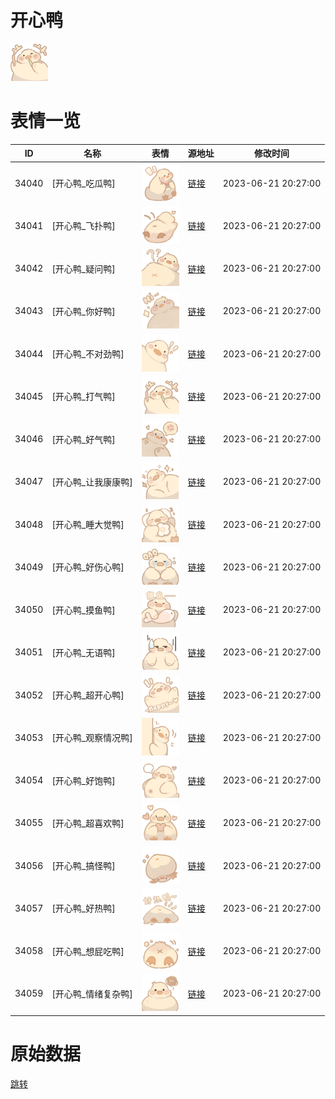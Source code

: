 # 开心鸭

<img src="./cover.png" height="60" alt="cover" />

# 表情一览

|ID|名称|表情|源地址|修改时间|
|----|----|----|----|----|
|34040|[开心鸭_吃瓜鸭]|<img src="./pic/034040_%5B开心鸭_吃瓜鸭%5D.png" height="60" alt="吃瓜鸭"/>|[链接](https://i0.hdslb.com/bfs/garb/03f06fdcb895ef6f0730426b97414897366bdad7.png)|2023-06-21 20:27:00|
|34041|[开心鸭_飞扑鸭]|<img src="./pic/034041_%5B开心鸭_飞扑鸭%5D.png" height="60" alt="飞扑鸭"/>|[链接](https://i0.hdslb.com/bfs/garb/5f4bc096699344b96a648dcc2f8a1797df739674.png)|2023-06-21 20:27:00|
|34042|[开心鸭_疑问鸭]|<img src="./pic/034042_%5B开心鸭_疑问鸭%5D.png" height="60" alt="疑问鸭"/>|[链接](https://i0.hdslb.com/bfs/garb/67e567e4ec00ecea72974e3f76339690358f165e.png)|2023-06-21 20:27:00|
|34043|[开心鸭_你好鸭]|<img src="./pic/034043_%5B开心鸭_你好鸭%5D.png" height="60" alt="你好鸭"/>|[链接](https://i0.hdslb.com/bfs/garb/92477a1ea2261d202447eeec62e68c4e268f809c.png)|2023-06-21 20:27:00|
|34044|[开心鸭_不对劲鸭]|<img src="./pic/034044_%5B开心鸭_不对劲鸭%5D.png" height="60" alt="不对劲鸭"/>|[链接](https://i0.hdslb.com/bfs/garb/3d1811a4c31707877a16ed9b5f4747ca1336105f.png)|2023-06-21 20:27:00|
|34045|[开心鸭_打气鸭]|<img src="./pic/034045_%5B开心鸭_打气鸭%5D.png" height="60" alt="打气鸭"/>|[链接](https://i0.hdslb.com/bfs/garb/6561074fc85711fc597bcacfded739cb5f9fdf8b.png)|2023-06-21 20:27:00|
|34046|[开心鸭_好气鸭]|<img src="./pic/034046_%5B开心鸭_好气鸭%5D.png" height="60" alt="好气鸭"/>|[链接](https://i0.hdslb.com/bfs/garb/61c86840766b43e470526713939a4f473fefb5c4.png)|2023-06-21 20:27:00|
|34047|[开心鸭_让我康康鸭]|<img src="./pic/034047_%5B开心鸭_让我康康鸭%5D.png" height="60" alt="让我康康鸭"/>|[链接](https://i0.hdslb.com/bfs/garb/a1d3052b3dba57b77238f7234bdc67f06a38941f.png)|2023-06-21 20:27:00|
|34048|[开心鸭_睡大觉鸭]|<img src="./pic/034048_%5B开心鸭_睡大觉鸭%5D.png" height="60" alt="睡大觉鸭"/>|[链接](https://i0.hdslb.com/bfs/garb/91a174f831e8b99d2169e512e36001cae69632c9.png)|2023-06-21 20:27:00|
|34049|[开心鸭_好伤心鸭]|<img src="./pic/034049_%5B开心鸭_好伤心鸭%5D.png" height="60" alt="好伤心鸭"/>|[链接](https://i0.hdslb.com/bfs/garb/93b51119b0cbac4cc1cdacf344323fb6d70f6889.png)|2023-06-21 20:27:00|
|34050|[开心鸭_摸鱼鸭]|<img src="./pic/034050_%5B开心鸭_摸鱼鸭%5D.png" height="60" alt="摸鱼鸭"/>|[链接](https://i0.hdslb.com/bfs/garb/b4d4b3ff69c0a1373434ade40b337c1a2b115a01.png)|2023-06-21 20:27:00|
|34051|[开心鸭_无语鸭]|<img src="./pic/034051_%5B开心鸭_无语鸭%5D.png" height="60" alt="无语鸭"/>|[链接](https://i0.hdslb.com/bfs/garb/e2e824b3a5d7412bf41d0872b366527fe7862ace.png)|2023-06-21 20:27:00|
|34052|[开心鸭_超开心鸭]|<img src="./pic/034052_%5B开心鸭_超开心鸭%5D.png" height="60" alt="超开心鸭"/>|[链接](https://i0.hdslb.com/bfs/garb/330842650d65c878f8b8d1a4d0ca2a088086a27e.png)|2023-06-21 20:27:00|
|34053|[开心鸭_观察情况鸭]|<img src="./pic/034053_%5B开心鸭_观察情况鸭%5D.png" height="60" alt="观察情况鸭"/>|[链接](https://i0.hdslb.com/bfs/garb/150fcda8f9f6a53d4fd93e24ac78a3b884578c3b.png)|2023-06-21 20:27:00|
|34054|[开心鸭_好饱鸭]|<img src="./pic/034054_%5B开心鸭_好饱鸭%5D.png" height="60" alt="好饱鸭"/>|[链接](https://i0.hdslb.com/bfs/garb/574b845803defcaf51819d3ed16ca5cd8d310131.png)|2023-06-21 20:27:00|
|34055|[开心鸭_超喜欢鸭]|<img src="./pic/034055_%5B开心鸭_超喜欢鸭%5D.png" height="60" alt="超喜欢鸭"/>|[链接](https://i0.hdslb.com/bfs/garb/dad037a3adbb93bb1fb93820423eb45d62bf4222.png)|2023-06-21 20:27:00|
|34056|[开心鸭_搞怪鸭]|<img src="./pic/034056_%5B开心鸭_搞怪鸭%5D.png" height="60" alt="搞怪鸭"/>|[链接](https://i0.hdslb.com/bfs/garb/c5b3c44a3b06bf2e7f0abdbde021470f944661d5.png)|2023-06-21 20:27:00|
|34057|[开心鸭_好热鸭]|<img src="./pic/034057_%5B开心鸭_好热鸭%5D.png" height="60" alt="好热鸭"/>|[链接](https://i0.hdslb.com/bfs/garb/2f5d42a16eb36c94ec097e2c1e66e4bc101253b3.png)|2023-06-21 20:27:00|
|34058|[开心鸭_想屁吃鸭]|<img src="./pic/034058_%5B开心鸭_想屁吃鸭%5D.png" height="60" alt="想屁吃鸭"/>|[链接](https://i0.hdslb.com/bfs/garb/1e57601b1b7393007b7dfc2f73f66479d3935ce4.png)|2023-06-21 20:27:00|
|34059|[开心鸭_情绪复杂鸭]|<img src="./pic/034059_%5B开心鸭_情绪复杂鸭%5D.png" height="60" alt="情绪复杂鸭"/>|[链接](https://i0.hdslb.com/bfs/garb/6ef6df11b9af256b3dd5d22764369f9ca0166707.png)|2023-06-21 20:27:00|

# 原始数据

[跳转](./raw.json)

